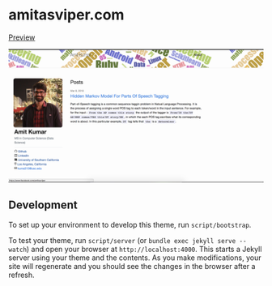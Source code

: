 # amitasviper.com

[Preview](http://amitasviper.com/)

![Screenshot](/screenshot.png)

## Development

To set up your environment to develop this theme, run `script/bootstrap`.

To test your theme, run `script/server` (or `bundle exec jekyll serve --watch`) and open your browser at `http://localhost:4000`. This starts a Jekyll server using your theme and the contents. As you make modifications, your site will regenerate and you should see the changes in the browser after a refresh.
